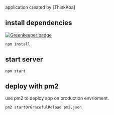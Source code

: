 
application created by [ThinkKoa]

## install dependencies

[![Greenkeeper badge](https://badges.greenkeeper.io/thinkkoa/thinkkoa_site.svg)](https://greenkeeper.io/)

```
npm install
```

## start server

```
npm start
```

## deploy with pm2

use pm2 to deploy app on production envrioment.

```
pm2 startOrGracefulReload pm2.json
```